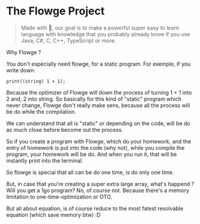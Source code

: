 # The Flowge Project

> Made with 💖, our goal is to make a powerful super easy to learn language with knowledge that you probably already know if you use Java, C#, C, C++, TypeScript or more.

Why Flowge ?

You don't especially need flowge, for a static program. For exemple, if you write down: 
```
print((string) 1 + 1);
```

Because the optimizer of Flowge will down the process of turning 1 + 1 into 2 and, 2 into string.
So basically for this kind of "static" program which never change, Flowge don't really make sens, because all the process will be do while the compilation.

We can understand that all is "static" or depending on the code, will be do as much close before become out the process.

So if you create a program with Flowge, which do your homework, and the entry of homework is put into the code (why not), while you compile the program, your homework will be do. And when you run it, that will be instantly print into the terminal.

So flowge is special that all can be do one time, is do only one time.

But, in case that you're creating a super extra large array, what's happend ? Will you get a 1go program? No, of course not. Because there's a memory limitation to one-time-optimization or OTO.

But all about equation, is of course reduce to the most fatest resolvable equation (which save memory btw) :D